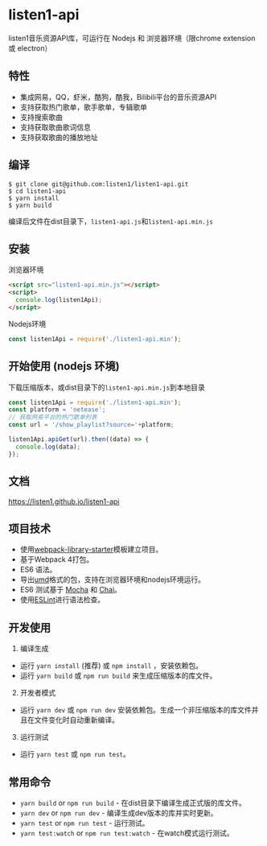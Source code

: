 # listen1-api

listen1音乐资源API库，可运行在 Nodejs 和 浏览器环境（限chrome extension 或 electron）

## 特性

* 集成网易，QQ，虾米，酷狗，酷我，Bilibili平台的音乐资源API
* 支持获取热门歌单，歌手歌单，专辑歌单
* 支持搜索歌曲
* 支持获取歌曲歌词信息
* 支持获取歌曲的播放地址

## 编译
```
$ git clone git@github.com:listen1/listen1-api.git
$ cd listen1-api
$ yarn install
$ yarn build
```
编译后文件在dist目录下，`listen1-api.js`和`listen1-api.min.js`

## 安装
浏览器环境
```html
<script src="listen1-api.min.js"></script>
<script>
  console.log(listen1Api);
</script>
```
Nodejs环境
```javascript
const listen1Api = require('./listen1-api.min');
```

## 开始使用 (nodejs 环境)

下载压缩版本，或dist目录下的`listen1-api.min.js`到本地目录

```javascript
const listen1Api = require('./listen1-api.min');
const platform = 'netease';
// 获取网易平台的热门歌单列表
const url = '/show_playlist?source='+platform;

listen1Api.apiGet(url).then((data) => {
  console.log(data);
});
```

## 文档
https://listen1.github.io/listen1-api

## 项目技术
* 使用[webpack-library-starter](https://github.com/krasimir/webpack-library-starter.git)模板建立项目。
* 基于Webpack 4打包。
* ES6 语法。
* 导出[umd](https://github.com/umdjs/umd)格式的包，支持在浏览器环境和nodejs环境运行。
* ES6 测试基于 [Mocha](http://mochajs.org/) 和 [Chai](http://chaijs.com/)。
* 使用[ESLint](http://eslint.org/)进行语法检查。

## 开发使用

1. 编译生成
  * 运行 `yarn install` (推荐) 或 `npm install` ，安装依赖包。
  * 运行 `yarn build` 或 `npm run build` 来生成压缩版本的库文件。
2. 开发者模式
  * 运行 `yarn dev` 或 `npm run dev` 安装依赖包。生成一个非压缩版本的库文件并且在文件变化时自动重新编译。
3. 运行测试
  * 运行 `yarn test` 或 `npm run test`。

## 常用命令

* `yarn build` or `npm run build` - 在dist目录下编译生成正式版的库文件。
* `yarn dev` or `npm run dev` - 编译生成dev版本的库并实时更新。
* `yarn test` or `npm run test` - 运行测试。
* `yarn test:watch` or `npm run test:watch` - 在watch模式运行测试。
